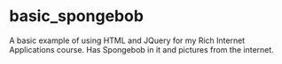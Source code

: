 # basic_spongebob
A basic example of using HTML and JQuery for my Rich Internet Applications course.  Has Spongebob in it and pictures from the internet.
